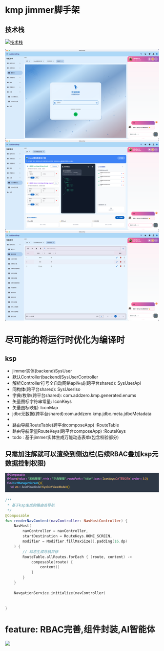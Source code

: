 # kmp jimmer脚手架

## 技术栈
[![技术栈](https://skillicons.dev/icons?i=kotlin,gradle,idea,wasm,spring,postgres,docker,androidstudio)](https://skillicons.dev)


![项目截图](images/img_2.png)
![项目截图](images/img_1.png)
![项目截图](images/img.png)


# 尽可能的将运行时优化为编译时


## ksp
- jimmer实体(backend)SysUser
- 默认Controller(backend)SysUserController
- 解析Controller符号全自动网络api生成(跨平台shared): SysUserApi
- 同构体(跨平台shared): SysUserIso
- 字典/枚举(跨平台shared): com.addzero.kmp.generated.enums
- 矢量图标字符串常量: IconKeys
- 矢量图标映射: IconMap
- jdbc元数据(跨平台shared):com.addzero.kmp.jdbc.meta.jdbcMetadata
- 
- 路由导航RouteTable(跨平台composeApp) :RouteTable
- 路由导航常量RouteKeys(跨平台composeApp) :RouteKeys
- todo : 基于jimmer实体生成万能动态表单(包含校验部分)



## 只需加注解就可以渲染到侧边栏(后续RBAC叠加ksp元数据控制权限)
![项目截图](images/img_3.png)

```kotlin
/**
 * 基于ksp生成的路由表导航
 */
@Composable
fun renderNavContent(navController: NavHostController) {
    NavHost(
        navController = navController,
        startDestination = RouteKeys.HOME_SCREEN,
        modifier = Modifier.fillMaxSize().padding(16.dp)
    ) {
        // 动态生成导航目标
        RouteTable.allRoutes.forEach { (route, content) ->
            composable(route) {
                content()
            }
        }
    }

    NavgationService.initialize(navController)


}

```

# feature: RBAC完善,组件封装,AI智能体

[//]: # (## Acknowledgments)

[//]: # (Thanks to [JetBrains]&#40;https://www.jetbrains.com&#41; for providing free licenses to open source projects.)

[<img src="https://resources.jetbrains.com/storage/products/company/brand/logos/jb_beam.svg" width="100">](https://www.jetbrains.com)